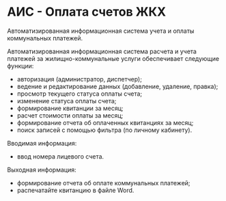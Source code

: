 # АИС - Оплата счетов ЖКХ
Автоматизированная информационная система учета и оплаты коммунальных платежей.

Автоматизированная информационная система расчета и учета платежей за жилищно-коммунальные услуги обеспечивает следующие функции:
- авторизация (администратор, диспетчер);
- ведение и редактирование данных (добавление, удаление, правка);
- просмотр текущего статуса оплаты счета;
- изменение статуса оплаты счета;
- формирование квитанции за месяц;
- расчет стоимости оплаты за месяц;
- формирование отчета об оплаченных квитанциях за месяц;
- поиск записей с помощью фильтра (по личному кабинету).

Вводимая информация:
- ввод номера лицевого счета.

Выходная информация:
- формирование отчета об оплате коммунальных платежей;
- распечатайте квитанцию в файле Word.
